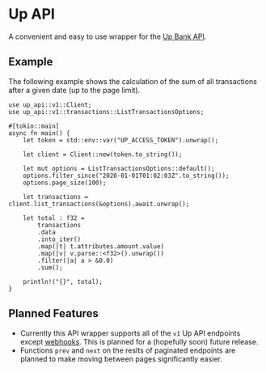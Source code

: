 # Up API

A convenient and easy to use wrapper for the [Up Bank API](https://developer.up.com.au).

## Example

The following example shows the calculation of the sum of all transactions after a given date (up to the page limit).

```
use up_api::v1::Client;
use up_api::v1::transactions::ListTransactionsOptions;

#[tokio::main]
async fn main() {
    let token = std::env::var("UP_ACCESS_TOKEN").unwrap();

    let client = Client::new(token.to_string());

    let mut options = ListTransactionsOptions::default();
    options.filter_since("2020-01-01T01:02:03Z".to_string());
    options.page_size(100);

    let transactions = client.list_transactions(&options).await.unwrap();

    let total : f32 =
        transactions
        .data
        .into_iter()
        .map(|t| t.attributes.amount.value)
        .map(|v| v.parse::<f32>().unwrap())
        .filter(|a| a > &0.0)
        .sum();

    println!("{}", total);
}
```

## Planned Features

- Currently this API wrapper supports all of the `v1` Up API endpoints except [webhooks](https://developer.up.com.au/#webhooks). This is planned for a (hopefully soon) future release.
- Functions `prev` and `next` on the reslts of paginated endpoints are planned to make moving between pages significantly easier.
